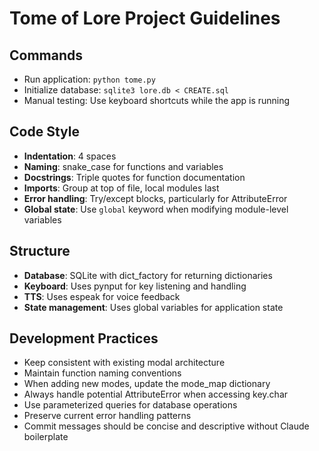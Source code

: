 # Tome of Lore Project Guidelines

## Commands
- Run application: `python tome.py`
- Initialize database: `sqlite3 lore.db < CREATE.sql`
- Manual testing: Use keyboard shortcuts while the app is running

## Code Style
- **Indentation**: 4 spaces
- **Naming**: snake_case for functions and variables
- **Docstrings**: Triple quotes for function documentation
- **Imports**: Group at top of file, local modules last
- **Error handling**: Try/except blocks, particularly for AttributeError
- **Global state**: Use `global` keyword when modifying module-level variables

## Structure
- **Database**: SQLite with dict_factory for returning dictionaries
- **Keyboard**: Uses pynput for key listening and handling
- **TTS**: Uses espeak for voice feedback
- **State management**: Uses global variables for application state

## Development Practices
- Keep consistent with existing modal architecture
- Maintain function naming conventions
- When adding new modes, update the mode_map dictionary
- Always handle potential AttributeError when accessing key.char
- Use parameterized queries for database operations
- Preserve current error handling patterns
- Commit messages should be concise and descriptive without Claude boilerplate